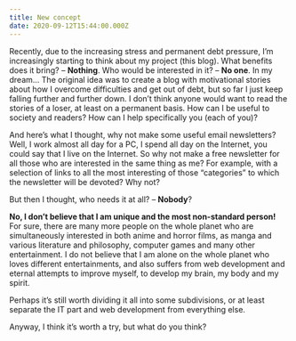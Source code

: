 ```yaml
---
title: New concept
date: 2020-09-12T15:44:00.000Z
---
```

Recently, due to the increasing stress and permanent debt pressure, I’m increasingly starting to think about my project (this blog). What benefits does it bring? – **Nothing**. Who would be interested in it? – **No one**.
In my dream…
The original idea was to create a blog with motivational stories about how I overcome difficulties and get out of debt, but so far I just keep falling further and further down. I don’t think anyone would want to read the stories of a loser, at least on a permanent basis. How can I be useful to society and readers? How can I help specifically you (each of you)?

And here’s what I thought, why not make some useful email newsletters? Well, I work almost all day for a PC, I spend all day on the Internet, you could say that I live on the Internet. So why not make a free newsletter for all those who are interested in the same thing as me? For example, with a selection of links to all the most interesting of those “categories” to which the newsletter will be devoted? Why not?

But then I thought, who needs it at all? – **Nobody**?

**No, I don’t believe that I am unique and the most non-standard person!** For sure, there are many more people on the whole planet who are simultaneously interested in both anime and horror films, as manga and various literature and philosophy, computer games and many other entertainment. I do not believe that I am alone on the whole planet who loves different entertainments, and also suffers from web development and eternal attempts to improve myself, to develop my brain, my body and my spirit.

Perhaps it’s still worth dividing it all into some subdivisions, or at least separate the IT part and web development from everything else.

Anyway, I think it’s worth a try, but what do you think?